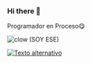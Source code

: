 ### Hi there 👋

Programador en Proceso😋

![clow](https://github.com/niikolo-bue/niikolo-bue/assets/137729404/5531484f-5798-46cf-9274-2ad321e44832)
(SOY ESE)

[![Texto alternativo]((https://i.ytimg.com/vi/PjsoP-O9EtQ/mqdefault.jpg))](https://www.youtube.com/watch?app=desktop&v=FXUIO2wIW6c)


